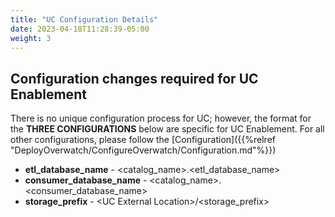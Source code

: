```yaml
---
title: "UC Configuration Details"
date: 2023-04-18T11:28:39-05:00
weight: 3
---
```


## Configuration changes required for UC Enablement

There is no unique configuration process for UC; however, the format for the **THREE CONFIGURATIONS** below 
are specific for UC Enablement. For all other configurations, please follow the 
[Configuration]({{%relref "DeployOverwatch/ConfigureOverwatch/Configuration.md"%}})

* **etl_database_name** - <catalog_name>.<etl_database_name>
* **consumer_database_name** - <catalog_name>.<consumer_database_name>
* **storage_prefix** -  <UC External Location\>/<storage_prefix>
